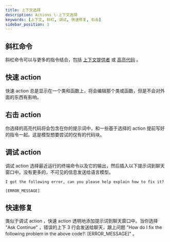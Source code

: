 ```yaml
---
title: 上下文选择
description: Actions \-上下文选择
keywords: [上下文, 斜杠, 调试, 快速修复, 右击]
sidebar_position: 3
---
```


## 斜杠命令

斜杠命令可以与更多的指令结合，包括 [上下文提供者](../customize/context-providers.mdx) 或 [高亮代码](../edit/context-selection#高亮代码) 。

## 快速 action

快速 action 总是显示在一个类和函数上，将会编辑那个类或函数，但是不会对外面的东西有影响。

## 右击 action

你选择的高亮代码将会包含在你的提示词中，和一些基于选择的 action 提前写好的指令一起。这是模型想要尝试的仅有的代码块。

## 调试 action

调试 action 选择最近运行的终端命令以及它的输出，然后插入以下提示词到聊天窗口中。没有更多的，不可见的信息发送给语言模型。

```
I got the following error, can you please help explain how to fix it?

[ERROR_MESSAGE]
```

## 快速修复

类似于调试 action ，快速 action 透明地添加提示词到聊天窗口中。当你选择 "Ask Continue" ，错误的上下 3 行会发送给聊天，跟上问题 "How do I fix the following problem in the above code?: [ERROR_MESSAGE]" 。
